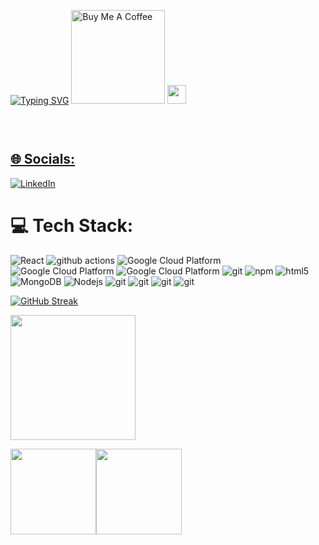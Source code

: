 
[![Typing SVG](https://readme-typing-svg.demolab.com/?lines=Hellow+There!👋;This+Is+Md+Zahed;Front+end+web+developer)](https://git.io/typing-svg)
<a href="https://www.buymeacoffee.com/zahed-git" target="_blank"><img src="https://cdn.buymeacoffee.com/buttons/v2/default-red.png" alt="Buy Me A Coffee" width="150" ></a>
<img src="https://emojis.slackmojis.com/emojis/images/1531849430/4246/blob-sunglasses.gif?1531849430" width="30"/>
<p align="left">
<a href="https://www.linkedin.com/in/abu-zahed-97b39130a/" target="_blank"><img height="30" 
</p>

## 🌐 Socials:
[![LinkedIn](https://img.shields.io/badge/LinkedIn-%230077B5.svg?logo=linkedin&logoColor=white)](https://linkedin.com/in/https://www.linkedin.com/in/abu-zahed-97b39130a/) 

# 💻 Tech Stack:
<p>
  <img alt="React" src="https://img.shields.io/badge/-React-45b8d8?style=flat-square&logo=react&logoColor=white" />
  <img alt="github actions" src="https://img.shields.io/badge/-Github_Actions-2088FF?style=flat-square&logo=github-actions&logoColor=white" />
  <img alt="Google Cloud Platform" src="https://img.shields.io/badge/-Google_Cloud_Platform-1a73e8?style=flat-square&logo=google-cloud&logoColor=white" />
  <img alt="Google Cloud Platform" src="https://img.shields.io/badge/-JavaScript-000?style=flat-square&logo=JavaScript&logoColor=white" />
   <img alt="Google Cloud Platform" src="https://img.shields.io/badge/firebase-%23039BE5.svg?style=flat-square&logo=firebase&logoColor=white" />
  <img alt="git" src="https://img.shields.io/badge/-Git-F05032?style=flat-square&logo=git&logoColor=white" />
  <img alt="npm" src="https://img.shields.io/badge/-NPM-CB3837?style=flat-square&logo=npm&logoColor=white" />
  <img alt="html5" src="https://img.shields.io/badge/-HTML5-E34F26?style=flat-square&logo=html5&logoColor=white" />
  <img alt="MongoDB" src="https://img.shields.io/badge/-MongoDB-13aa52?style=flat-square&logo=mongodb&logoColor=white" />
  <img alt="Nodejs" src="https://img.shields.io/badge/-Nodejs-43853d?style=flat-square&logo=Node.js&logoColor=white" />

  <img alt="git" src="https://img.shields.io/badge/netlify-%23000000.svg?style=flat-square&logo=netlify&logoColor=white" />
  <img alt="git" src="https://img.shields.io/badge/vercel-%23000000.svg?style=flat-square&logo=vercel&logoColor=white" />
  <img alt="git" src="https://img.shields.io/badge/JWT-black?style=flat-square&logo=JSON%20web%20tokens&logoColor=white" />
  <img alt="git" src="https://img.shields.io/badge/express.js-%23404d59.svg?style=flat-square&logo=express&logoColor=white" />
</p>

[![GitHub Streak](https://streak-stats.demolab.com/?user=zahed-git&theme=dark)](https://git.io/streak-stats)

<!--
**zahed-git/zahed-git** is a ✨ _special_ ✨ repository because its `README.md` (this file) appears on your GitHub profile.

Here are some ideas to get you started:

- 🔭 I’m currently working on ...
- 🌱 I’m currently learning ...
- 👯 I’m looking to collaborate on ...
- 🤔 I’m looking for help with ...
- 💬 Ask me about ...
- 📫 How to reach me: ...
- 😄 Pronouns: ...

- ⚡ Things I code with: ... 
-->

<a href="https://github.com/anuraghazra/convoychat">
  <img height=200 align="center" src="https://github-readme-stats.vercel.app/api/top-langs?username=zahed-git&layout=compact&langs_count=8&card_width=320" />
</a>

<a href="https://www.adamalston.com/"><img height="137px" src="https://github-readme-stats.vercel.app/api?username=zahed-git&hide_title=true&hide_border=true&show_icons=true&include_all_commits=true&count_private=true&line_height=21&text_color=000&icon_color=000&bg_color=0,ea6161,ffc64d,fffc4d,52fa5a&theme=graywhite" /><img height="137px" src="https://github-readme-stats.vercel.app/api/top-langs/?username=zahed-git
&hide=html&hide_title=true&hide_border=true&layout=compact&langs_count=6&exclude_repo=comp426,Redventures-Movie-Quotes&text_color=000&icon_color=fff&bg_color=0,52fa5a,4dfcff,c64dff&theme=graywhite" /></a>


